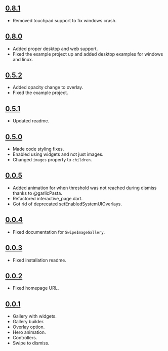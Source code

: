 ## [0.8.1](https://github.com/dbilgin/swipe_image_gallery/releases/tag/v0.8.1)

- Removed touchpad support to fix windows crash.

## [0.8.0](https://github.com/dbilgin/swipe_image_gallery/releases/tag/v0.8.0)

- Added proper desktop and web support.
- Fixed the example project up and added desktop examples for windows and linux.

## [0.5.2](https://github.com/dbilgin/swipe_image_gallery/releases/tag/v0.5.2)

- Added opacity change to overlay.
- Fixed the example project.

## [0.5.1](https://github.com/dbilgin/swipe_image_gallery/releases/tag/v0.5.1)

- Updated readme.

## [0.5.0](https://github.com/dbilgin/swipe_image_gallery/releases/tag/v0.5.0)

- Made code styling fixes.
- Enabled using widgets and not just images.
- Changed `images` property to `children`.

## [0.0.5](https://github.com/dbilgin/swipe_image_gallery/releases/tag/v0.0.5)

- Added animation for when threshold was not reached during dismiss thanks to @garlicPasta.
- Refactored interactive_page.dart.
- Got rid of deprecated setEnabledSystemUIOverlays.

## [0.0.4](https://github.com/dbilgin/swipe_image_gallery/releases/tag/v0.0.4)

- Fixed documentation for `SwipeImageGallery`.

## [0.0.3](https://github.com/dbilgin/swipe_image_gallery/releases/tag/v0.0.3)

- Fixed installation readme.

## [0.0.2](https://github.com/dbilgin/swipe_image_gallery/releases/tag/v0.0.2)

- Fixed homepage URL.

## [0.0.1](https://github.com/dbilgin/swipe_image_gallery/releases/tag/v0.0.1)

- Gallery with widgets.
- Gallery builder.
- Overlay option.
- Hero animation.
- Controllers.
- Swipe to dismiss.
